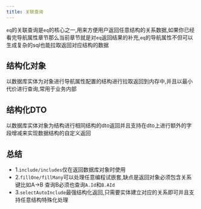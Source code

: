 ```yaml
---
title: 关联查询
---
```

`eq`的关联查询是`eq`的核心之一,用来方便用户返回任意结构的关系数据,如果你已经看完导航属性章节那么当前章节就是对`eq`返回结果的补充,`eq`的导航属性不但可以生成复杂的sql也能拉取返回对应结构的数据


## 结构化对象
以数据库实体为对象进行导航属性配置的结构进行拉取返回到内存中,并且以最小代价进行查询,常用于业务内部

## 结构化DTO
以数据库实体对象为结构进行相同结构的dto返回并且支持在dto上进行额外的字段增减来实现数据结构的自定义返回


## 总结
- 1.`include/includes`仅在返回数据库对象时使用
- 2.`fillOne/fillMany`可以处理任意编程试嵌套,缺点是返回对象必须包含关系键比如A->B 查询B必须也查询`A.Id`和`B.AId`
- 3.`selectAutoInclude`最强结构化返回,只需要实体建立对应的关系即可并且支持任意结构特殊化处理
